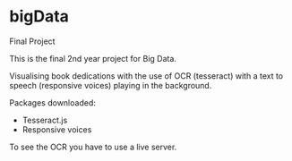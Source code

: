 # bigData
Final Project

This is the final 2nd year project for Big Data.

Visualising book dedications with the use of OCR (tesseract) with a text to speech (responsive voices) playing in the background. 

Packages downloaded: 

- Tesseract.js
- Responsive  voices

To see the OCR you have to use a live server. 
